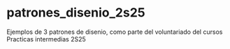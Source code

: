 # patrones_disenio_2s25
Ejemplos de 3 patrones de disenio, como parte del voluntariado del cursos Practicas intermedias 2S25
